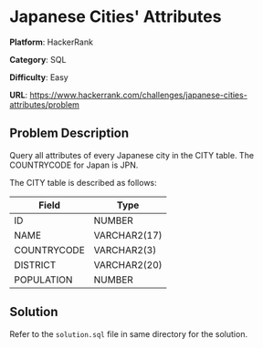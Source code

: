 # Japanese Cities' Attributes

**Platform**: HackerRank

**Category**: SQL

**Difficulty**: Easy

**URL**: https://www.hackerrank.com/challenges/japanese-cities-attributes/problem

## Problem Description

Query all attributes of every Japanese city in the CITY table. The COUNTRYCODE for Japan is JPN.

The CITY table is described as follows:

| Field | Type |
|-------|------|
| ID | NUMBER |
| NAME | VARCHAR2(17) |
| COUNTRYCODE | VARCHAR2(3) |
| DISTRICT | VARCHAR2(20) |
| POPULATION | NUMBER |

## Solution

Refer to the `solution.sql` file in same directory for the solution.